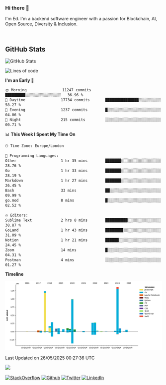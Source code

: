 ### Hi there 👋
 I'm Ed. I'm a backend software engineer with a passion for Blockchain, AI, Open Source, Diversity & Inclusion.

<br />

<h2>GitHub Stats</h2>
<p><img src="https://github-readme-stats.vercel.app/api?username=echarrod&amp;show_icons=true" alt="GitHub Stats"></p>

<!--START_SECTION:waka-->
![Lines of code](https://img.shields.io/badge/From%20Hello%20World%20I%27ve%20Written-5.4%20million%20lines%20of%20code-blue)

**I'm an Early 🐤** 

```text
🌞 Morning                11247 commits       █████████░░░░░░░░░░░░░░░░   36.96 % 
🌆 Daytime                17734 commits       ███████████████░░░░░░░░░░   58.27 % 
🌃 Evening                1237 commits        █░░░░░░░░░░░░░░░░░░░░░░░░   04.06 % 
🌙 Night                  215 commits         ░░░░░░░░░░░░░░░░░░░░░░░░░   00.71 % 
```


📊 **This Week I Spent My Time On** 

```text
🕑︎ Time Zone: Europe/London

💬 Programming Languages: 
Other                    1 hr 35 mins        ███████░░░░░░░░░░░░░░░░░░   28.76 % 
Go                       1 hr 33 mins        ███████░░░░░░░░░░░░░░░░░░   28.19 % 
Markdown                 1 hr 27 mins        ███████░░░░░░░░░░░░░░░░░░   26.45 % 
Bash                     33 mins             ██░░░░░░░░░░░░░░░░░░░░░░░   09.99 % 
go.mod                   8 mins              █░░░░░░░░░░░░░░░░░░░░░░░░   02.52 % 

🔥 Editors: 
Sublime Text             2 hrs 8 mins        ██████████░░░░░░░░░░░░░░░   38.87 % 
GoLand                   1 hr 43 mins        ████████░░░░░░░░░░░░░░░░░   31.09 % 
Notion                   1 hr 21 mins        ██████░░░░░░░░░░░░░░░░░░░   24.45 % 
Zoom                     14 mins             █░░░░░░░░░░░░░░░░░░░░░░░░   04.31 % 
Postman                  4 mins              ░░░░░░░░░░░░░░░░░░░░░░░░░   01.27 % 
```

**Timeline**

![Lines of Code chart](https://raw.githubusercontent.com/echarrod/echarrod/main/assets/bar_graph.png)


 Last Updated on 26/05/2025 00:27:36 UTC
<!--END_SECTION:waka-->

![](https://komarev.com/ghpvc/?username=echarrod)

<p>
<a href="https://stackoverflow.com/users/1014632/ech" target="_blank"><img alt="StackOverflow" src="https://img.shields.io/badge/-Stackoverflow-FE7A16?style=for-the-badge&logo=stack-overflow&logoColor=white" /></a> 
<a href="https://github.com/echarrod" target="_blank"><img alt="Github" src="https://img.shields.io/badge/GitHub-%2312100E.svg?&style=for-the-badge&logo=Github&logoColor=white" /></a> 
<a href="https://twitter.com/e_harrod" target="_blank"><img alt="Twitter" src="https://img.shields.io/badge/twitter-%231DA1F2.svg?&style=for-the-badge&logo=twitter&logoColor=white" /></a> 
<a href="https://www.linkedin.com/in/ed-harrod" target="_blank"><img alt="LinkedIn" src="https://img.shields.io/badge/linkedin-%230077B5.svg?&style=for-the-badge&logo=linkedin&logoColor=white" /></a>
